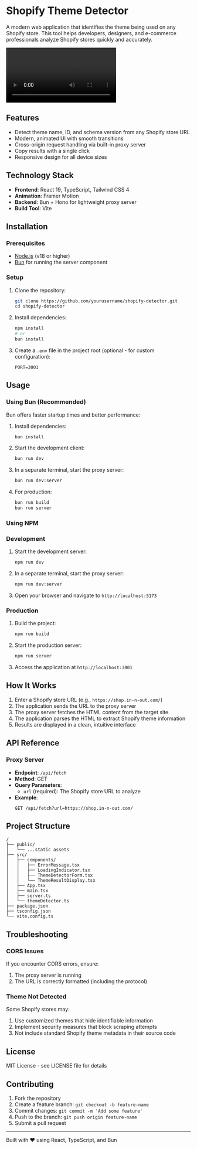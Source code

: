 # Shopify Theme Detector

A modern web application that identifies the theme being used on any Shopify store. This tool helps developers, designers, and e-commerce professionals analyze Shopify stores quickly and accurately.

![Shopify Theme Detector Demo](./Demo/ThemeDetector.mp4)

## Features

- Detect theme name, ID, and schema version from any Shopify store URL
- Modern, animated UI with smooth transitions
- Cross-origin request handling via built-in proxy server
- Copy results with a single click
- Responsive design for all device sizes

## Technology Stack

- **Frontend**: React 19, TypeScript, Tailwind CSS 4
- **Animation**: Framer Motion
- **Backend**: Bun + Hono for lightweight proxy server
- **Build Tool**: Vite

## Installation

### Prerequisites

- [Node.js](https://nodejs.org/) (v18 or higher)
- [Bun](https://bun.sh/) for running the server component

### Setup

1. Clone the repository:

   ```bash
   git clone https://github.com/yourusername/shopify-detector.git
   cd shopify-detector
   ```

2. Install dependencies:

   ```bash
   npm install
   # or
   bun install
   ```

3. Create a `.env` file in the project root (optional - for custom configuration):
   ```
   PORT=3001
   ```

## Usage

### Using Bun (Recommended)

Bun offers faster startup times and better performance:

1. Install dependencies:

   ```bash
   bun install
   ```

2. Start the development client:

   ```bash
   bun run dev
   ```

3. In a separate terminal, start the proxy server:

   ```bash
   bun run dev:server
   ```

4. For production:
   ```bash
   bun run build
   bun run server
   ```

### Using NPM

### Development

1. Start the development server:

   ```bash
   npm run dev
   ```

2. In a separate terminal, start the proxy server:

   ```bash
   npm run dev:server
   ```

3. Open your browser and navigate to `http://localhost:5173`

### Production

1. Build the project:

   ```bash
   npm run build
   ```

2. Start the production server:

   ```bash
   npm run server
   ```

3. Access the application at `http://localhost:3001`

## How It Works

1. Enter a Shopify store URL (e.g., `https://shop.in-n-out.com/`)
2. The application sends the URL to the proxy server
3. The proxy server fetches the HTML content from the target site
4. The application parses the HTML to extract Shopify theme information
5. Results are displayed in a clean, intuitive interface

## API Reference

### Proxy Server

- **Endpoint**: `/api/fetch`
- **Method**: GET
- **Query Parameters**:
  - `url` (required): The Shopify store URL to analyze
- **Example**:
  ```
  GET /api/fetch?url=https://shop.in-n-out.com/
  ```

## Project Structure

```
/
├── public/
│   └── ...static assets
├── src/
│   ├── components/
│   │   ├── ErrorMessage.tsx
│   │   ├── LoadingIndicator.tsx
│   │   ├── ThemeDetectorForm.tsx
│   │   └── ThemeResultDisplay.tsx
│   ├── App.tsx
│   ├── main.tsx
│   ├── server.ts
│   └── themeDetector.ts
├── package.json
├── tsconfig.json
└── vite.config.ts
```

## Troubleshooting

### CORS Issues

If you encounter CORS errors, ensure:

1. The proxy server is running
2. The URL is correctly formatted (including the protocol)

### Theme Not Detected

Some Shopify stores may:

1. Use customized themes that hide identifiable information
2. Implement security measures that block scraping attempts
3. Not include standard Shopify theme metadata in their source code

## License

MIT License - see LICENSE file for details

## Contributing

1. Fork the repository
2. Create a feature branch: `git checkout -b feature-name`
3. Commit changes: `git commit -m 'Add some feature'`
4. Push to the branch: `git push origin feature-name`
5. Submit a pull request

---

Built with ❤️ using React, TypeScript, and Bun
